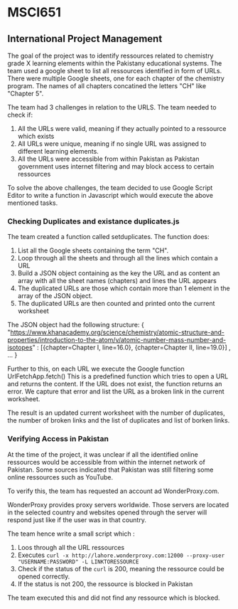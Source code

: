# MSCI651
## International Project Management
The goal of the project was to identify ressources related to chemistry grade X learning elements within the Pakistany educational systems.
The team used a google sheet to list all ressources identified in form of URLs. There were multiple Google sheets, one for each chapter of the chemistry program. The names of all chapters concatined the letters "CH" like "Chapter 5".

The team had 3 challenges in relation to the URLS. The team needed to check if:
1. All the URLs were valid, meaning if they actually pointed to a ressource which exists
1. All URLs were unique, meaning if no single URL was assigned to different learning elements.
1. All the URLs were accessible from within Pakistan as Pakistan government uses internet filtering and may block access to certain ressources

To solve the above challenges, the team decided to use Google Script Editor to write a function in Javascript which would execute the above mentioned tasks.

### Checking Duplicates and existance duplicates.js

The team created a function called setduplicates. The function does:
1. List all the Google sheets containing the term "CH".
1. Loop through all the sheets and through all the lines which contain a URL
1. Build a JSON object containing as the key the URL and as content an array with all the sheet names (chapters) and lines the URL appears
1. The duplicated URLs are those which contain more than 1 element in the array of the JSON object.
1. The duplicated URLs are then counted and printed onto the current worksheet

The JSON object had the following structure:
{
  "https://www.khanacademy.org/science/chemistry/atomic-structure-and-properties/introduction-to-the-atom/v/atomic-number-mass-number-and-isotopes" : [{chapter=Chapter I, line=16.0}, {chapter=Chapter II, line=19.0}]
  , ...
  }

Further to this, on each URL we execute the Google function UrlFetchApp.fetch()
This is a predefined function which tries to open a URL and returns the content. If the URL does not exist, the function returns an error. We capture that error and list the URL as a broken link in the current worksheet.

The result is an updated current worksheet with the number of duplicates, the number of broken links and the list of duplicates and list of borken links.
### Verifying Access in Pakistan
At the time of the project, it was unclear if all the identified online ressources would be accessible from within the internet network of Pakistan. Some sources indicated that Pakistan was still filtering some online ressources such as YouTube.

To verify this, the team has requested an account ad WonderProxy.com.

WonderProxy provides proxy servers worldwide. Those servers are located in the selected country and websites opened through the server will respond just like if the user was in that country.

The team hence write a small script which :
1. Loos through all the URL ressources
1. Executes `curl -x http://lahore.wonderproxy.com:12000 --proxy-user "USERNAME:PASSWORD" -L LINKTORESSOURCE`
1. Check if the status of the `curl` is 200, meaning the ressource could be opened correctly.
1. If the status is not 200, the ressource is blocked in Pakistan

The team executed this and did not find any ressource which is blocked.
